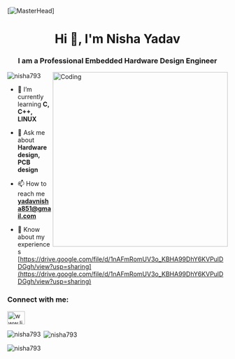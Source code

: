 [![MasterHead](https://www.vackergroup.ae/wp-content/uploads/2016/04/Iot-cover-image.gif)]
<h1 align="center">Hi 👋, I'm Nisha Yadav</h1>
<h3 align="center">I am a Professional Embedded Hardware Design Engineer</h3>
<img align="right" alt="Coding" width="400" src="https://res.cloudinary.com/practicaldev/image/fetch/s--2bZIjPGC--/c_limit%2Cf_auto%2Cfl_progressive%2Cq_66%2Cw_880/https://dev-to-uploads.s3.amazonaws.com/i/d4tvukbt5mra37cvwklk.gif">

<p align="left"> <img src="https://komarev.com/ghpvc/?username=nisha793&label=Profile%20views&color=0e75b6&style=flat" alt="nisha793" /> </p>

- 🌱 I’m currently learning **C, C++, LINUX**

- 💬 Ask me about **Hardware design, PCB design**

- 📫 How to reach me **yadavnisha851@gmail.com**

- 📄 Know about my experiences [https://drive.google.com/file/d/1nAFmRomUV3o_KBHA99DhY6KVPulDDGgh/view?usp=sharing](https://drive.google.com/file/d/1nAFmRomUV3o_KBHA99DhY6KVPulDDGgh/view?usp=sharing)

<h3 align="left">Connect with me:</h3>
<p align="left">
<a href="https://linkedin.com/in/www.linkedin.com/in/nisha-chandrakant-yadav" target="blank"><img align="center" src="https://raw.githubusercontent.com/rahuldkjain/github-profile-readme-generator/master/src/images/icons/Social/linked-in-alt.svg" alt="www.linkedin.com/in/nisha-chandrakant-yadav" height="30" width="40" /></a>
</p>

<p><img align="left" src="https://github-readme-stats.vercel.app/api/top-langs?username=nisha793&show_icons=true&locale=en&layout=compact" alt="nisha793" /></p>

<p>&nbsp;<img align="center" src="https://github-readme-stats.vercel.app/api?username=nisha793&show_icons=true&locale=en" alt="nisha793" /></p>

<p><img align="center" src="https://github-readme-streak-stats.herokuapp.com/?user=nisha793&" alt="nisha793" /></p>

